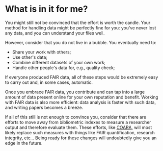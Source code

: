 # What is in it for me?

You might still not be convinced that the effort is worth the candle.
Your method for handling data might be perfectly fine for you:
you've never lost any data, and you can understand your files well.

However, consider that you do not live in a bubble.
You eventually need to:
- Share your work with others;
- Use other's data;
- Combine different datasets of your own work;
- Handle other people's data for, e.g., quality check;

If everyone produced FAIR data, all of these steps would be extremely
easy to carry out and, in some cases, automatic.

Once you embrace FAIR data, you contribute and can tap into a large
amount of data present online for your own reputation and benefit.
Working with FAIR data is also more efficient: data analysis is faster
with such data, and writing papers becomes a breeze.

If all of this still is not enough to convince you, consider that
there are efforts to move away from bibliometric indexes to measure
a researcher output and therefore evaluate them.
These efforts, like [COARA](https://coara.eu/), will most likely
replace such measures with things like FAIR quantification,
research integrity, etc...
Being ready for these changes will undoubtedly give you an edge in
the future.
